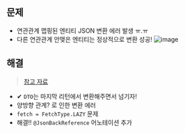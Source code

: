 ## 문제
- 연관관계 맵핑된 엔티티 JSON 변환 에러 발생 ㅠ.ㅠ
- 다른 연관관계 안맺은 엔티티는 정상적으로 변환 성공!
![image](https://user-images.githubusercontent.com/61215550/163336872-b96af7a7-355c-4835-a6db-29387b14ce5e.png)



## 해결
> [참고 자료](https://powernote.tistory.com/21)
- ✔ `DTO`는 마지막 리턴에서 변환해주면서 넘기자! 
- 양방향 관계? 로 인한 변환 에러
- `fetch = FetchType.LAZY` 문제
- 해결!! `@JsonBackReference` 어노테이션 추가

